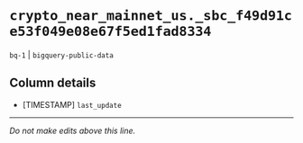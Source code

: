 # `crypto_near_mainnet_us._sbc_f49d91ce53f049e08e67f5ed1fad8334`
`bq-1` | `bigquery-public-data`

## Column details
* [TIMESTAMP] `last_update`

-------------------------------------------------------------------------------
*Do not make edits above this line.*
